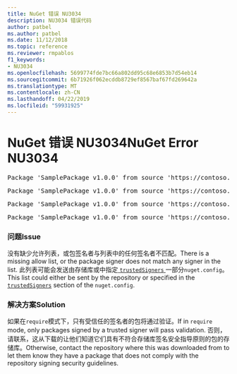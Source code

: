 ```yaml
---
title: NuGet 错误 NU3034
description: NU3034 错误代码
author: patbel
ms.author: patbel
ms.date: 11/12/2018
ms.topic: reference
ms.reviewer: rmpablos
f1_keywords:
- NU3034
ms.openlocfilehash: 5699774fde7bc66a802dd95c68e6853b7d54eb14
ms.sourcegitcommit: 6b71926f062ecddb8729ef8567baf67fd269642a
ms.translationtype: MT
ms.contentlocale: zh-CN
ms.lasthandoff: 04/22/2019
ms.locfileid: "59931925"
---
```

# <a name="nuget-error-nu3034"></a><span data-ttu-id="18756-103">NuGet 错误 NU3034</span><span class="sxs-lookup"><span data-stu-id="18756-103">NuGet Error NU3034</span></span>

<pre>Package 'SamplePackage v1.0.0' from source 'https://contoso.com/index.json': signatureValidationMode is set to require, so packages are allowed only if signed by trusted signers; however, no trusted signers were specified.</pre>
<pre>Package 'SamplePackage v1.0.0' from source 'https://contoso.com/index.json': The package signature certificate fingerprint does not match any certificate fingerprint in the allow list.</pre>
<pre>Package 'SamplePackage v1.0.0' from source 'https://contoso.com/index.json': This repository indicated that all its packages are repository signed; however, it listed no signing certificates.</pre>
<pre>Package 'SamplePackage v1.0.0' from source 'https://contoso.com/index.json': This package was not repository signed with a certificate listed by this repository.</pre>

### <a name="issue"></a><span data-ttu-id="18756-104">问题</span><span class="sxs-lookup"><span data-stu-id="18756-104">Issue</span></span>

<span data-ttu-id="18756-105">没有缺少允许列表，或包签名者与列表中的任何签名者不匹配。</span><span class="sxs-lookup"><span data-stu-id="18756-105">There is a missing allow list, or the package signer does not match any signer in the list.</span></span> <span data-ttu-id="18756-106">此列表可能会发送由存储库或中指定[ `trustedSigners` ](../nuget-config-file.md#trustedsigners-section)一部分`nuget.config`。</span><span class="sxs-lookup"><span data-stu-id="18756-106">This list could either be sent by the repository or specified in the [`trustedSigners`](../nuget-config-file.md#trustedsigners-section) section of the `nuget.config`.</span></span>

### <a name="solution"></a><span data-ttu-id="18756-107">解决方案</span><span class="sxs-lookup"><span data-stu-id="18756-107">Solution</span></span>

<span data-ttu-id="18756-108">如果在`require`模式下，只有受信任的签名者的包将通过验证。</span><span class="sxs-lookup"><span data-stu-id="18756-108">If in `require` mode, only packages signed by a trusted signer will pass validation.</span></span> <span data-ttu-id="18756-109">否则，请联系，这从下载的让他们知道它们具有不符合存储库签名安全指导原则的包的存储库。</span><span class="sxs-lookup"><span data-stu-id="18756-109">Otherwise, contact the repository where this was downloaded from to let them know they have a package that does not comply with the repository signing security guidelines.</span></span>
